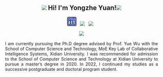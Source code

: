 <h2 align="center"><img src="https://pronoun.cyou/x/y?subject=He&object=Him&height=20"> Hi! I'm Yongzhe Yuan!<img src="https://media.giphy.com/media/mGcNjsfWAjY5AEZNw6/giphy.gif" width="50"></h2>
<div align='center'>
  <p align='center'>
    <a href="https://www.linkedin.com/in/taehyun-hwang-876631201"><img height="30" src="https://raw.githubusercontent.com/8bithemant/8bithemant/master/linkedin.png?raw=true"></a>&nbsp;&nbsp;
    <a href="https://twitter.com/eeht1717"><img height="30" src="https://raw.githubusercontent.com/8bithemant/8bithemant/master/home.png?raw=true"></a>&nbsp;&nbsp;
    <a href="mailto:eeht1717@gmail.com.io"><img height="30" src="https://th.bing.com/th/id/OIP.9sT4UWsRfFiy6vPydv3_-QHaHO?pid=ImgDet&rs=1"></a>&nbsp;&nbsp;
  </p>
</div>
<p align="center">
  <img src="https://komarev.com/ghpvc/?username=yyzmars&style=for-the-badge"/>
</p>

<p align="justify">
I am currently pursuing the Ph.D degree advised by Prof. Yue Wu with the School of Computer Science and Technology, MoE Key Lab of Collaborative Intelligence Systems, Xidian University. I was recommended for admission to the School of Computer Science and Technology at Xidian University to pursue a master’s degree in 2020. In 2022, I continued my studies as a successive postgraduate and doctoral program student.
</p>




